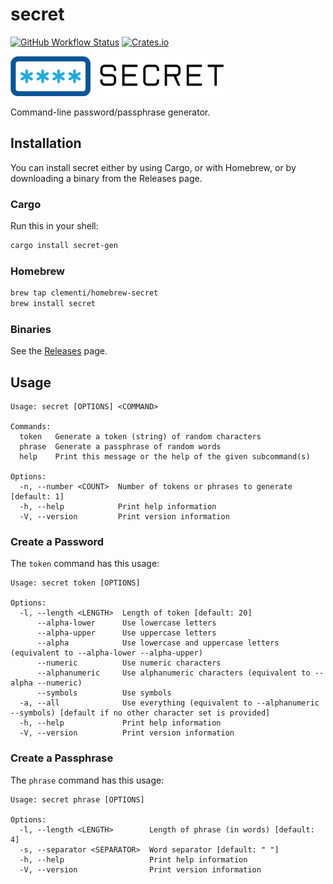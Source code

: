 # secret

[![GitHub Workflow Status](https://img.shields.io/github/actions/workflow/status/clementi/secret/ci.yml?branch=main)](https://github.com/clementi/secret/actions/workflows/ci.yml)
[![Crates.io](https://img.shields.io/crates/v/secret-gen)](https://crates.io/crates/secret-gen)

![Secret](media/logo.png)

Command-line password/passphrase generator.

## Installation

You can install secret either by using Cargo, or with Homebrew, or by downloading a binary from the Releases page.

### Cargo

Run this in your shell:

```sh
cargo install secret-gen
```

### Homebrew

```sh
brew tap clementi/homebrew-secret
brew install secret
```

### Binaries

See the [Releases](https://github.com/clementi/secret/releases) page.

## Usage

```
Usage: secret [OPTIONS] <COMMAND>

Commands:
  token   Generate a token (string) of random characters
  phrase  Generate a passphrase of random words
  help    Print this message or the help of the given subcommand(s)

Options:
  -n, --number <COUNT>  Number of tokens or phrases to generate [default: 1]
  -h, --help            Print help information
  -V, --version         Print version information
```

### Create a Password

The `token` command has this usage:

```
Usage: secret token [OPTIONS]

Options:
  -l, --length <LENGTH>  Length of token [default: 20]
      --alpha-lower      Use lowercase letters
      --alpha-upper      Use uppercase letters
      --alpha            Use lowercase and uppercase letters (equivalent to --alpha-lower --alpha-upper)
      --numeric          Use numeric characters
      --alphanumeric     Use alphanumeric characters (equivalent to --alpha --numeric)
      --symbols          Use symbols
  -a, --all              Use everything (equivalent to --alphanumeric --symbols) [default if no other character set is provided]
  -h, --help             Print help information
  -V, --version          Print version information
```

### Create a Passphrase

The `phrase` command has this usage:

```
Usage: secret phrase [OPTIONS]

Options:
  -l, --length <LENGTH>        Length of phrase (in words) [default: 4]
  -s, --separator <SEPARATOR>  Word separator [default: " "]
  -h, --help                   Print help information
  -V, --version                Print version information
```
